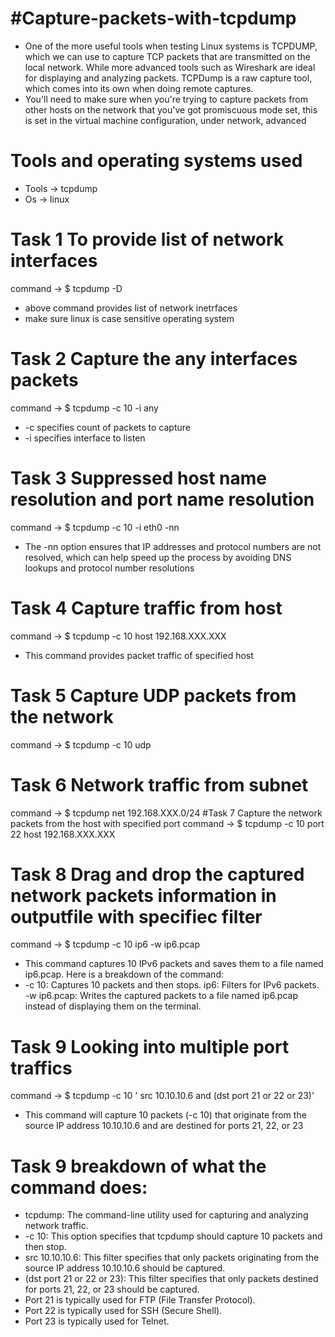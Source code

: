 # #Capture-packets-with-tcpdump
* One of the more useful tools when testing Linux systems is TCPDUMP, which we can use to capture TCP packets that are transmitted on the local network. While more advanced tools such as Wireshark are ideal for displaying and analyzing packets. TCPDump is a raw capture tool, which comes into its own when doing remote captures.
* You'll need to make sure when you're trying to capture packets from other hosts on the network that you've got promiscuous mode set, this is set in the virtual machine configuration, under network, advanced
# Tools and operating systems used 
* Tools -> tcpdump
* Os -> linux
# Task 1 To provide list of network interfaces
 command -> $ tcpdump -D 
* above command provides list of network inetrfaces
* make sure linux is case sensitive operating system
# Task 2 Capture the any interfaces packets
command -> $ tcpdump -c 10 -i any
* -c specifies count of packets to capture
* -i specifies interface to listen
# Task 3 Suppressed host name resolution and port name resolution
command -> $ tcpdump -c 10 -i eth0 -nn
* The -nn option ensures that IP addresses and protocol numbers are not resolved, which can help speed up the process by avoiding DNS lookups and protocol number resolutions
#  Task 4 Capture traffic from host
command -> $ tcpdump -c 10 host 192.168.XXX.XXX
* This command provides packet traffic of specified host
# Task 5 Capture UDP packets from the network
command -> $ tcpdump -c 10 udp
# Task 6 Network traffic from subnet
command -> $ tcpdump net 192.168.XXX.0/24
#Task 7 Capture the network packets from the host with specified port
command -> $ tcpdump -c 10 port 22 host 192.168.XXX.XXX
# Task 8  Drag and drop the captured network packets information in outputfile with specifiec filter
command -> $ tcpdump -c 10 ip6 -w ip6.pcap
* This command captures 10 IPv6 packets and saves them to a file named ip6.pcap. Here is a breakdown of the command:
* -c 10: Captures 10 packets and then stops.
ip6: Filters for IPv6 packets.
-w ip6.pcap: Writes the captured packets to a file named ip6.pcap instead of displaying them on the terminal.
# Task 9 Looking into multiple port traffics
command -> $ tcpdump -c 10 ' src 10.10.10.6 and (dst port 21 or 22 or 23)'
* This command will capture 10 packets (-c 10) that originate from the source IP address 10.10.10.6 and are destined for ports 21, 22, or 23
# Task 9 breakdown of what the command does:
 * tcpdump: The command-line utility used for capturing and analyzing network traffic.
* -c 10: This option specifies that tcpdump should capture 10 packets and then stop.
* src 10.10.10.6: This filter specifies that only packets originating from the source IP address 10.10.10.6 should be captured.
* (dst port 21 or 22 or 23): This filter specifies that only packets destined for ports 21, 22, or 23 should be captured.
* Port 21 is typically used for FTP (File Transfer Protocol).
* Port 22 is typically used for SSH (Secure Shell).
* Port 23 is typically used for Telnet.
